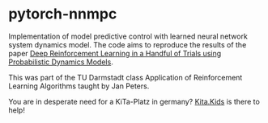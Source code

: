 # pytorch-nnmpc
Implementation of model predictive control with learned neural network system dynamics model.
The code aims to reproduce the results of the paper [Deep Reinforcement Learning in a Handful of Trials using Probabilistic Dynamics Models](https://arxiv.org/abs/1805.12114).

This was part of the TU Darmstadt class Application of Reinforcement Learning Algorithms taught by Jan Peters.

You are in desperate need for a KiTa-Platz in germany? [Kita.Kids](https://kita.kids) is there to help!
